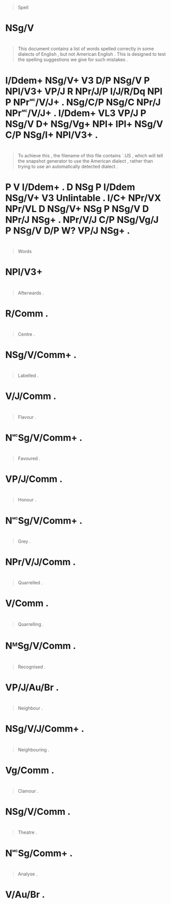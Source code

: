 > Spell
# NSg/V
>
#
> This    document contains a   list  of words   spelled correctly in      some     dialects of English   , but     not   American English   . This    is  designed to test  the spelling suggestions we   give  for such   mistakes .
# I/Ddem+ NSg/V+   V3       D/P NSg/V P  NPl/V3+ VP/J    R         NPr/J/P I/J/R/Dq NPl      P  NPr🅪/V/J+ . NSg/C/P NSg/C NPr/J    NPr🅪/V/J+ . I/Ddem+ VL3 VP/J     P  NSg/V D+  NSg/Vg+  NPl+        IPl+ NSg/V C/P NSg/I+ NPl/V3+  .
>
#
> To achieve this    , the filename of this   file   contains `.US       , which will   tell   the snapshot generator to use   the American dialect , rather  than trying   to use   an  automatically detected dialect .
# P  V       I/Ddem+ . D   NSg      P  I/Ddem NSg/V+ V3       Unlintable . I/C+  NPr/VX NPr/VL D   NSg/V+   NSg       P  NSg/V D   NPr/J    NSg+    . NPr/V/J C/P  NSg/Vg/J P  NSg/V D/P W?            VP/J     NSg+    .
>
#
> Words
# NPl/V3+
>
#
>
#
>
#
> Afterwards .
# R/Comm     .
>
#
> Centre      .
# NSg/V/Comm+ .
>
#
> Labelled .
# V/J/Comm .
>
#
> Flavour      .
# N🅪Sg/V/Comm+ .
>
#
> Favoured  .
# VP/J/Comm .
>
#
> Honour       .
# N🅪Sg/V/Comm+ .
>
#
> Grey         .
# NPr/V/J/Comm .
>
#
> Quarrelled .
# V/Comm     .
>
#
> Quarrelling .
# NᴹSg/V/Comm .
>
#
> Recognised .
# VP/J/Au/Br .
>
#
> Neighbour     .
# NSg/V/J/Comm+ .
>
#
> Neighbouring .
# Vg/Comm      .
>
#
> Clamour    .
# NSg/V/Comm .
>
#
> Theatre    .
# N🅪Sg/Comm+ .
>
#
> Analyse .
# V/Au/Br .
